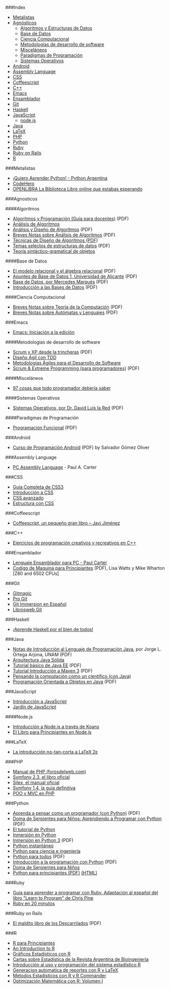 ###Index
* [Metalistas](#metalistas)
* [Agnósticos](#agnosticos)
    * [Algoritmos y Estructuras de Datos](#algoritmos)
    * [Base de Datos](#base-de-datos)
    * [Ciencia Computacional](#ciencia-computacional)
    * [Metodologías de desarrollo de software](#metodolog%C3%ADas-de-desarrollo-de-software)
    * [Misceláneos](#miscel%C3%A1neos)
    * [Paradigmas de Programación](#paradigmas-de-programaci%C3%B3n)
    * [Sistemas Operativos](#sistemas-operativos)
* [Android](#android)
* [Assembly Language](#assembly-language)
* [CSS](#CSS)
* [Coffeescript](#coffeescript)
* [C++](#c)
* [Emacs](#emacs)
* [Ensamblador](#ensamblador)
* [Git](#git)
* [Haskell](#haskell)
* [JavaScript](#javascript)
    * [node.js](#nodejs)
* [Java](#java)
* [LaTeX](#latex)
* [PHP](#php)
* [Python](#python)
* [Ruby](#ruby)
* [Ruby on Rails](#ruby-on-rails)
* [R](#R)

###Metalistas

* [¡Quiero Aprender Python! - Python Argentina](http://python.org.ar/AprendiendoPython)
* [CodeHero](http://codehero.co/)
* [OPENLIBRA La Biblioteca Libre online que estabas esperando](http://www.etnassoft.com/biblioteca/)

###Agnosticos

####Algoritmos
* [Algoritmos y Programación (Guía para docentes)](http://www.eduteka.org/pdfdir/AlgoritmosProgramacion.pdf) (PDF)
* [Análisis de Algoritmos](http://docencia.izt.uam.mx/pece/pagina_academica/AA/indexa.html)
* [Análisis y Diseño de Algoritmos](http://www.aliatuniversidades.com.mx/bibliotecasdigitales/pdf/sistemas/Analisis_y_disenio_de_algoritmos.pdf) (PDF)
* [Breves Notas sobre Análisis de Algoritmos](http://www.matematicas.unam.mx/jloa/publicaciones/analisisdeAlgoritmos.pdf) (PDF)
* [Técnicas de Diseño de Algoritmos ](http://www.lcc.uma.es/~av/Libro/indice.html) ([PDF](http://www.lcc.uma.es/%7eav/Libro/Libro.zip))
* [Temas selectos de estructuras de datos](http://www.matematicas.unam.mx/jloa/publicaciones/estructurasdeDatos.pdf) (PDF)
* [Teoría sintáctico-gramatical de objetos](http://www.bubok.es/libros/219288/Teoria-sintacticogramatical-de-objetos)

####Base de Datos
* [El modelo relacional y el álgebra relacional](http://ocw.uoc.edu/computer-science-technology-and-multimedia/bases-de-datos/bases-de-datos/P06_M2109_02148.pdf) (PDF)
* [Apuntes de Base de Datos 1, Universidad de Alicante](http://rua.ua.es/dspace/bitstream/10045/2990/1/ApuntesBD1.pdf) (PDF)
* [Base de Datos, por Mercedes Marqués](http://www.uji.es/bin/publ/edicions/bdatos.pdf) (PDF)
* [Introducción a las Bases de Datos](http://ocw.uoc.edu/computer-science-technology-and-multimedia/bases-de-datos/bases-de-datos/P06_M2109_02147.pdf) (PDF)

####Ciencia Computacional
* [Breves Notas sobre Teoría de la Computación](http://www.matematicas.unam.mx/jloa/publicaciones/teoria.pdf) (PDF)
* [Breves Notas sobre Autómatas y Lenguajes](http://www.matematicas.unam.mx/jloa/publicaciones/automatasyLenguajes.pdf) (PDF)

###Emacs
* [Emacs: Iniciación a la edición](http://www.rpublica.net/emacs/emacs.html)

####Metodologías de desarrollo de software
* [Scrum y XP desde la trincheras](http://www.proyectalis.com/wp-content/uploads/2008/02/scrum-y-xp-desde-las-trincheras.pdf) (PDF)
* [Diseño Ágil con TDD](http://www.dirigidoportests.com/el-libro)
* [Metodologías Ágiles para el Desarrollo de Software](http://www.desarrolloweb.com/manuales/metodologias-agil-desarrollo-software.html)
* [Scrum & Extreme Programming (para programadores)](http://www.cursosdeprogramacionadistancia.com/static/pdf/material-sin-personalizar-agile.pdf) (PDF)

####Misceláneos
* [97 cosas que todo programador debería saber](http://97cosas.com/programador)

####Sistemas Operativos
* [Sistemas Operativos, por Dr. David Luis la Red](http://exa.unne.edu.ar/depar/areas/informatica/SistemasOperativos/sistope2.PDF) (PDF)

####Paradigmas de Programación
* [Programación Funcional](http://www.staff.science.uu.nl/~fokke101/courses/fp-sp.pdf) (PDF)

###Android
* [Curso de Programación Android](http://www.sgoliver.net/blog/wp-content/uploads/2011/11/Manual-Programacion-Android-SgoliverNet-v3-muestra.zip) (PDF) by Salvador Gómez Oliver

###Assembly Language

* [PC Assembly Language](http://drpaulcarter.com/pcasm/) - Paul A. Carter


###CSS
* [Guía Completa de CSS3](http://www.etnassoft.com/biblioteca/guia-completa-de-css3/)
* [Introducción a CSS](http://librosweb.es/css/)
* [CSS avanzado](http://librosweb.es/css_avanzado/)
* [Estructura con CSS](http://es.learnlayout.com/)


###Coffeescript
* [Coffeescript, un pequeño gran libro – Javi Jiménez](https://leanpub.com/coffeescript)

###C++
* [Ejercicios de programación creativos y recreativos en C++](http://antares.sip.ucm.es/cpareja/libroCPP/)

###Ensamblador

* [Lenguaje Ensamblador para PC - Paul Carter](http://drpaulcarter.com/pcasm/)
* [Codigo de Maquina para Principiantes](http://www.worldofspectrum.org/infoseekid.cgi?id=2000227) (PDF), Lisa Watts y Mike Wharton [Z80 and 6502 CPUs]


###Git

* [Gitmagic](http://www-cs-students.stanford.edu/~blynn/gitmagic/intl/es/)
* [Pro Git](http://git-scm.com/book/es)
* [Git Immersion en Español](http://gitimmersion.mx)
* [Librosweb Git](http://librosweb.es/pro_git/)

###Haskell

* [¡Aprende Haskell por el bien de todos!](http://aprendehaskell.es/main.html)

###Java

* [Notas de Introducción al Lenguaje de Programación Java](http://www.matematicas.unam.mx/jloa/publicaciones/introduccionJava.pdf), por Jorge L. Ortega Arjona, UNAM (PDF)
* [Arquitectura Java Sólida](http://www.arquitecturajava.com/)
* [Tutorial básico de Java EE](http://www.javahispano.org/storage/contenidos/JavaEE.pdf) (PDF)
* [Tutorial Introducción a Maven 3](http://www.javahispano.org/storage/contenidos/Tutorial_de_Maven_3_Erick_Camacho.pdf) (PDF)
* [Pensando la computación como un científico (con Java)](http://www.ungs.edu.ar/areas/publicaciones/476/pensando-la-computacion-como-un-cientifico.html)
* [Programación Orientada a Objetos en Java](http://fcasua.contad.unam.mx/apuntes/interiores/docs/98/opt/java.pdf) (PDF)

###JavaScript

* [Introducción a JavaScript](http://librosweb.es/javascript/)
* [Jardín de JavaScript](http://bonsaiden.github.io/JavaScript-Garden/es)

####Node.js

* [Introducción a Node.js a través de Koans](http://nodejskoans.com/)
* [El Libro para Principiantes en Node.js](http://www.nodebeginner.org/index-es.html)

###LaTeX

* [La introducción no-tan-corta a LaTeX 2ε](http://www.ctan.org/tex-archive/info/lshort/spanish)

###PHP
* [Manual de PHP (forosdelweb.com)](http://www.forosdelweb.com/wiki/Manual_de_PHP)
* [Symfony 2.3, el libro oficial](http://librosweb.es/symfony_2_3/)
* [Silex, el manual oficial](http://librosweb.es/silex/)
* [Symfony 1.4, la guía definitiva](http://librosweb.es/symfony_1_4/)
* [POO y MVC en PHP](http://www.bubok.es/libros/205199/POO-y-MVC-en-PHP)

###Python

* [Aprenda a pensar como un programador (con Python)](http://web.ballardini.com.ar/ai/raw-attachment/wiki/BibliografiaPython/thinkCSpy-es.pdf) (PDF)
* [Doma de Serpientes para Niños: Aprendiendo a Programar con Python](http://www.biblioteca-digital.net.ve/wordpress/wp-content/uploads/2009/09/swfk-es-linux-0.0.2.pdf) (PDF)
* [El tutorial de Python](http://tutorialpython.com.ar)
* [Inmersión en Python](http://es.diveintopython.net/toc.html)
* [Inmersión en Python 3](http://inmersionenpython3.googlecode.com/files/inmersionEnPython3.0.11.pdf) (PDF)
* [Python instantáneo](http://www.arrakis.es/~rapto/AprendaPython.html)
* [Python para ciencia e ingeniería](https://github.com/mgaitan/python-ingenieria)
* [Python para todos](https://launchpadlibrarian.net/18980633/Python%20para%20todos.pdf) (PDF)
* [Introducción a la programación con Python](http://www.uji.es/bin/publ/edicions/ippython.pdf) (PDF)
* [Doma de Serpientes para Niños](http://code.google.com/p/swfk-es/)
* [Python para principiantes (PDF)](http://www.cursosdeprogramacionadistancia.com/static/pdf/material-sin-personalizar-python.pdf) [(HTML)](http://librosweb.es/libro/python/)

###Ruby

* [Guía para aprender a programar con Ruby. Adaptación al español del libro "Learn to Program" de Chris Pine](https://github.com/rubyperu/aprende.a.programar)
* [Ruby en 20 minutos](https://www.ruby-lang.org/es/documentation/quickstart/)

###Ruby on Rails

* [El maldito libro de los Descarrilados](http://yottabi.com/mld.pdf) (PDF)

###R
* [R para Principiantes](http://cran.r-project.org/doc/contrib/rdebuts_es.pdf)
* [An Introduction to R](http://cran.r-project.org/doc/contrib/R-intro-1.1.0-espanol.1.pdf)
* [Gráficos Estadísticos con R](http://cran.r-project.org/doc/contrib/grafi3.pdf)
* [Cartas sobre Estadística de la Revista Argentina de Bioingeniería](http://cran.r-project.org/doc/contrib/Risk-Cartas-sobre-Estadistica.pdf)
* [Introducción al uso y programación del sistema estadístico R](http://cran.r-project.org/doc/contrib/curso-R.Diaz-Uriarte.pdf)
* [Generacion automatica de reportes con R y LaTeX](http://cran.r-project.org/doc/contrib/Rivera-Tutorial_Sweave.pdf)
* [Metodos Estadisticos con R y R Commander](http://cran.r-project.org/doc/contrib/Saez-Castillo-RRCmdrv21.pdf)
* [Optimización Matemática con R: Volumen I](http://cran.r-project.org/doc/contrib/Optimizacion_Matematica_con_R_Volumen_I.pdf)
